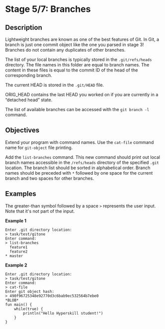 # Stage 5/7: Branches
## Description
Lightweight branches are known as one of the best features of Git. In Git, a branch is just one commit object like the one you parsed in stage 3! Branches do not contain any duplicates of other branches.

The list of your local branches is typically stored in the `.git/refs/heads` directory. The file names in this folder are equal to branch names. The content in these files is equal to the commit ID of the head of the corresponding branch.

The current HEAD is stored in the `.git/HEAD` file.

ORIG_HEAD contains the last HEAD you worked on if you are currently in a “detached head” state.

The list of available branches can be accessed with the `git branch -l` command.

## Objectives
Extend your program with command names. Use the `cat-file` command name for `git-object` file printing.

Add the `list-branches` command. This new command should print out local branch names accessible in the `/refs/heads` directory of the specified `.git` location. The branch list should be sorted in alphabetical order. Branch names should be preceded with `*` followed by one space for the current branch and two spaces for other branches.

## Examples
The greater-than symbol followed by a space `>` represents the user input. Note that it's not part of the input.

<b>Example 1</b>
```
Enter .git directory location:
> task/test/gitone
Enter command:
> list-branches
  feature1
  feature2
* master
```

<b>Example 2</b>
```
Enter .git directory location:
> task/test/gitone
Enter command:
> cat-file
Enter git object hash:
> 490f96725348e92770d3c6bab9ec532564b7ebe0
*BLOB*
fun main() {
    while(true) {
        println("Hello Hyperskill student!")
    }
}
```
